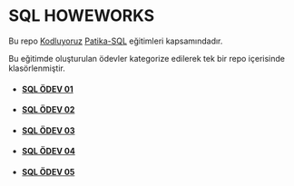# SQL HOWEWORKS

Bu repo [Kodluyoruz](https://www.kodluyoruz.org) [Patika-SQL](https://app.patika.dev/courses/sql) eğitimleri kapsamındadır.

Bu eğitimde oluşturulan ödevler kategorize edilerek tek bir repo içerisinde klasörlenmiştir.

* #### [SQL ÖDEV 01](./SQLHW01.sql)
* #### [SQL ÖDEV 02](./SQLHW02.sql)
* #### [SQL ÖDEV 03](./SQLHW03.sql)
* #### [SQL ÖDEV 04](./SQLHW04.sql)
* #### [SQL ÖDEV 05](./SQLHW05.sql)